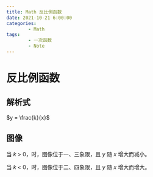 ```yaml
---
title: Math 反比例函数
date: 2021-10-21 6:00:00
categories:
        - Math
tags:
        - 一次函数
        - Note
---
```


# 反比例函数

## 解析式

$y = \frac{k}{x}$

## 图像

当 $k$ > 0，时，图像位于一、三象限，且 $y$ 随 $x$ 增大而减小。

当 $k$ < 0，时，图像位于二、四象限，且 $y$ 随 $x$ 增大而增大。
